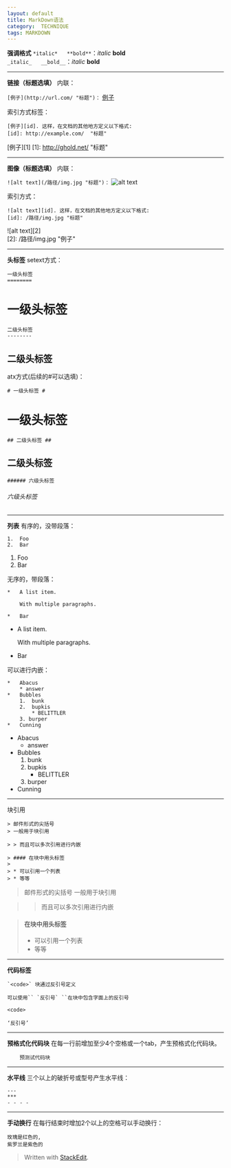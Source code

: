 ```yaml
---
layout: default
title: MarkDown语法
category:  TECHNIQUE
tags: MARKDOWN
---
```


**强调格式**
`*italic*   **bold**`：*italic*   **bold**  
`_italic_   __bold__`：_italic_   __bold__

***
**链接（标题选填）**
内联：

`[例子](http://url.com/ "标题")：`
[例子](http://ghold.net/ "ghold.net")

索引方式标签：
```
[例子][id]. 这样，在文档的其他地方定义以下格式:
[id]: http://example.com/  "标题"
```
[例子][1]
[1]: http://ghold.net/  "标题"

***
**图像（标题选填）**
内联：

`![alt text](/路径/img.jpg "标题")：`
![alt text](/路径/img.jpg "列子")

索引方式：
```
![alt text][id]. 这样，在文档的其他地方定义以下格式:  
[id]: /路径/img.jpg "标题"
```
![alt text][2]  
[2]: /路径/img.jpg "例子"

***

**头标签**
setext方式：
```
一级头标签
========
```
一级头标签
========
```
二级头标签
--------
```
二级头标签
------

atx方式(后续的#可以选填)：
```
# 一级头标签 #
```
# 一级头标签 #
```
## 二级头标签 ##
```
## 二级头标签 ##
```
###### 六级头标签
```
###### 六级头标签

***
**列表**
有序的，没带段落：
```
1.  Foo
2.  Bar
```
1.   Foo
2.   Bar

无序的，带段落：
```
*   A list item.

    With multiple paragraphs.

*   Bar
```
*	A list item.

	With multiple paragraphs.

*	Bar

可以进行内嵌：
```
*   Abacus
    * answer
*   Bubbles
    1.  bunk
    2.  bupkis
        * BELITTLER
    3. burper
*   Cunning
```
*   Abacus
    * answer
*   Bubbles
    1.  bunk
    2.  bupkis
        * BELITTLER
    3. burper
*   Cunning

***
块引用
```
> 邮件形式的尖括号
> 一般用于块引用

> > 而且可以多次引用进行内嵌

> #### 在块中用头标签
> 
> * 可以引用一个列表
> * 等等
```
> 邮件形式的尖括号
> 一般用于块引用

> > 而且可以多次引用进行内嵌

> #### 在块中用头标签
> 
> * 可以引用一个列表
> * 等等

***
**代码标签**
```
`<code>` 块通过反引号定义

可以使用`` `反引号` ``在块中包含字面上的反引号
```
`<code>`

``‘反引号’``

***

**预格式化代码块**
在每一行前增加至少4个空格或一个tab，产生预格式化代码块。
```
	预测试代码块
```

***
**水平线**
三个以上的破折号或型号产生水平线：
```
---
***
- - - -
```

***

**手动换行**
在每行结束时增加2个以上的空格可以手动换行：
```
玫瑰是红色的,  
紫罗兰是紫色的
```

> Written with [StackEdit](https://stackedit.io/).